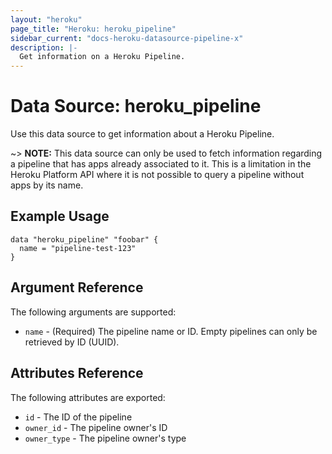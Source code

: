 ```yaml
---
layout: "heroku"
page_title: "Heroku: heroku_pipeline"
sidebar_current: "docs-heroku-datasource-pipeline-x"
description: |-
  Get information on a Heroku Pipeline.
---
```


# Data Source: heroku_pipeline

Use this data source to get information about a Heroku Pipeline.

~> **NOTE:**
This data source can only be used to fetch information regarding a pipeline that has apps already associated to it.
This is a limitation in the Heroku Platform API where it is not possible to query a pipeline without apps by its name.

## Example Usage

```hcl-terraform
data "heroku_pipeline" "foobar" {
  name = "pipeline-test-123"
}
```

## Argument Reference

The following arguments are supported:

* `name` - (Required) The pipeline name or ID. Empty pipelines can only be retrieved by ID (UUID).

## Attributes Reference

The following attributes are exported:

* `id` - The ID of the pipeline
* `owner_id` - The pipeline owner's ID
* `owner_type` - The pipeline owner's type
